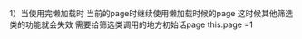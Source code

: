 1）当使用完懒加载时   当前的page时继续使用懒加载时候的page
            这时候其他筛选类的功能就会失效   需要给筛选类调用的地方初始话page    this.page =1


